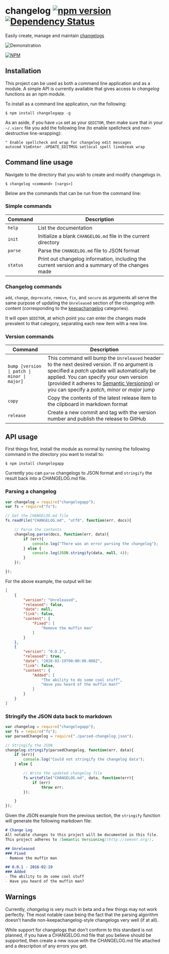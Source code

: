 # changelog [![npm version](https://badge.fury.io/js/changelogapp.svg)](https://badge.fury.io/js/changelogapp) [![Dependency Status](https://david-dm.org/samholmes1337/changelog.svg)](https://david-dm.org/samholmes1337/changelog)
Easily create, manage and maintain [changelogs](http://keepachangelog.com)

![Demonstration](http://i.imgur.com/GQMsC7n.gif)

[![NPM](https://nodei.co/npm/changelogapp.png?downloads=true&downloadRank=true&stars=true)](https://nodei.co/npm/changelogapp/)

## Installation
This project can be used as both a command line application and as a module.
A simple API is currently available that gives access to _changelog_ functions as an npm module.

To install as a command line application, run the following:

```console
$ npm install changelogapp -g
```

As an aside, if you have `vim` set as your `$EDITOR`, then make sure that in your `~/.vimrc` file you add the following line (to enable spellcheck and non-destructive line-wrapping):

```
" Enable spellcheck and wrap for changelog edit messages
autocmd VimEnter .UPDATE_EDITMSG setlocal spell linebreak wrap
```

## Command line usage

Navigate to the directory that you wish to create and modify changelogs in.

```console
$ changelog <command> [<args>]
```

Below are the commands that can be run from the command line:

### Simple commands
| Command | Description |
|---|---|
| `help` | List the documentation |
| `init` | Initialize a blank `CHANGELOG.md` file in the current directory |
| `parse` | Parse the `CHANGELOG.md` file to JSON format |
| `status` | Print out changelog information, including the current version and a summary of the changes made |

### Changelog commands
`add`, `change`, `deprecate`, `remove`, `fix`, and `secure` as arguments all serve the same
purpose of updating the `Unreleased` section of the changelog with content (corresponding
to the [keepachangelog](http://keepachangelog.com) categories).

It will open `$EDITOR`, at which point you can enter the changes made prevalent to that category, separating each new item with a new line.


### Version commands
| Command | Description |
|---|---|
| `bump [version \| patch \| minor \| major]` | This command will bump the `Unreleased` header to the next desired version. If no argument is specified a _patch_ update will automatically be applied. You can specify your own version (provided it adheres to [Semantic Versioning](http://semver.org)) or you can specify a _patch_, _minor_ or _major_ jump |
| `copy` | Copy the contents of the latest release item to the clipboard in markdown format |
| `release` | Create a new commit and tag with the version number and publish the release to GitHub |


## API usage
First things first, install the module as normal by running the following command in the directory you want to install to:

```console
$ npm install changelogapp
```
Currently you can `parse` changelogs to JSON format and `stringify` the result back into a CHANGELOG.md file.

### Parsing a changelog
```javascript
var changelog = require("changelogapp");
var fs = require("fs");

// Get the CHANGELOG.md file
fs.readFile("CHANGELOG.md", "utf8", function(err, docs){

    // Parse the contents
    changelog.parse(docs, function(err, data){
        if (err){
            console.log("There was an error parsing the changelog");
        } else {
            console.log(JSON.stringify(data, null, 4));
        }
    });

});
```

For the above example, the output will be:

```json
[
    {
        "version": "Unreleased",
        "released": false,
        "date": null,
        "link": false,
        "content": {
            "Fixed": [
                "Remove the muffin man"
            ]
        }
    },
    {
        "version": "0.0.1",
        "released": true,
        "date": "2016-02-19T00:00:00.000Z",
        "link": false,
        "content": {
            "Added": [
                "The ability to do some cool stuff",
                "Have you heard of the muffin man?"
            ]
        }
    }
]
```

### Stringify the JSON data back to markdown
```javascript
var changelog = require("changelogapp");
var fs = require("fs");
var parsedChangelog = require("./parsed-changelog.json");

// Stringify the JSON
changelog.stringify(parsedChangelog, function(err, data){
    if (err){
        console.log("Could not stringify the changelog data");
    } else {

        // Write the updated changelog file
        fs.writeFile("CHANGELOG.md", data, function(err){
            if (err)
                throw err;
        });

    }
});
```

Given the JSON example from the previous section, the `stringify` function will generate the following markdown file:

```markdown
# Change Log
All notable changes to this project will be documented in this file.
This project adheres to [Semantic Versioning](http://semver.org/).

## Unreleased
### Fixed
- Remove the muffin man

## 0.0.1 - 2016-02-19
### Added
- The ability to do some cool stuff
- Have you heard of the muffin man?

```


## Warnings
Currently, _changelog_ is very much in beta and a few things may not work perfectly. The most notable case being the fact that the parsing algorithm doesn't handle non-keepachangelog-style changelogs very well (if at all).

While support for changelogs that don't conform to this standard is not planned, if you have a CHANGELOG.md file that you believe should be supported, then create a new issue with the CHANGELOG.md file attached and a description of any errors you get.
